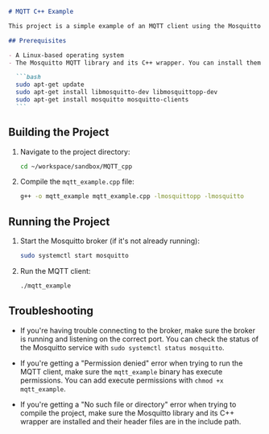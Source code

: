````markdown
# MQTT C++ Example

This project is a simple example of an MQTT client using the Mosquitto MQTT library in C++.

## Prerequisites

- A Linux-based operating system
- The Mosquitto MQTT library and its C++ wrapper. You can install them on Ubuntu with the following commands:

  ```bash
  sudo apt-get update
  sudo apt-get install libmosquitto-dev libmosquittopp-dev
  sudo apt-get install mosquitto mosquitto-clients
  ```
````

## Building the Project

1. Navigate to the project directory:

   ```bash
   cd ~/workspace/sandbox/MQTT_cpp
   ```

2. Compile the `mqtt_example.cpp` file:

   ```bash
   g++ -o mqtt_example mqtt_example.cpp -lmosquittopp -lmosquitto
   ```

## Running the Project

1. Start the Mosquitto broker (if it's not already running):

   ```bash
   sudo systemctl start mosquitto
   ```

2. Run the MQTT client:

   ```bash
   ./mqtt_example
   ```

## Troubleshooting

- If you're having trouble connecting to the broker, make sure the broker is running and listening on the correct port. You can check the status of the Mosquitto service with `sudo systemctl status mosquitto`.

- If you're getting a "Permission denied" error when trying to run the MQTT client, make sure the `mqtt_example` binary has execute permissions. You can add execute permissions with `chmod +x mqtt_example`.

- If you're getting a "No such file or directory" error when trying to compile the project, make sure the Mosquitto library and its C++ wrapper are installed and their header files are in the include path.
